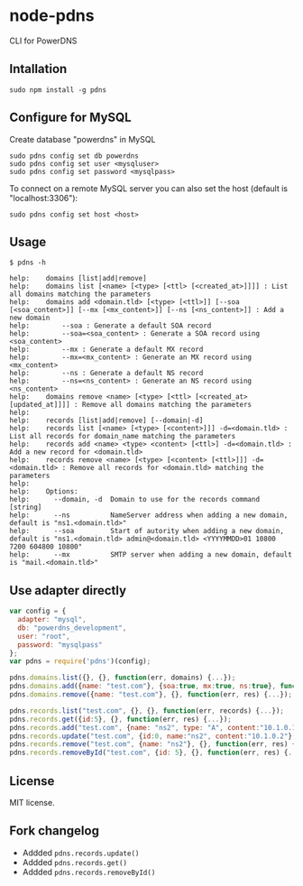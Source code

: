 # node-pdns

CLI for PowerDNS

## Intallation

    sudo npm install -g pdns


## Configure for MySQL

Create database "powerdns" in MySQL

    sudo pdns config set db powerdns
    sudo pdns config set user <mysqluser>
    sudo pdns config set password <mysqlpass>

To connect on a remote MySQL server you can also set the host (default is "localhost:3306"):

    sudo pdns config set host <host>

## Usage

    $ pdns -h
    
    help:    domains [list|add|remove]
    help:    domains list [<name> [<type> [<ttl> [<created_at>]]]] : List all domains matching the parameters
    help:    domains add <domain.tld> [<type> [<ttl>]] [--soa [<soa_content>]] [--mx [<mx_content>]] [--ns [<ns_content>]] : Add a new domain
    help:    	 --soa : Generate a default SOA record
    help:    	 --soa=<soa_content> : Generate a SOA record using <soa_content>
    help:    	 --mx : Generate a default MX record
    help:    	 --mx=<mx_content> : Generate an MX record using <mx_content>
    help:    	 --ns : Generate a default NS record
    help:    	 --ns=<ns_content> : Generate an NS record using <ns_content>
    help:    domains remove <name> [<type> [<ttl> [<created_at> [updated_at]]]] : Remove all domains matching the parameters
    help:    
    help:    records [list|add|remove] [--domain|-d]
    help:    records list [<name> [<type> [<content>]]] -d=<domain.tld> : List all records for domain_name matching the parameters
    help:    records add <name> <type> <content> [<ttl>] -d=<domain.tld> : Add a new record for <domain.tld>
    help:    records remove <name> [<type> [<content> [<ttl>]]] -d=<domain.tld> : Remove all records for <domain.tld> matching the parameters
    help:    
    help:    Options:
    help:      --domain, -d  Domain to use for the records command                                   [string]
    help:      --ns          NameServer address when adding a new domain, default is "ns1.<domain.tld>"                                                       
    help:      --soa         Start of autority when adding a new domain, default is "ns1.<domain.tld> admin@<domain.tld> <YYYYMMDD>01 10800 7200 604800 10800"
    help:      --mx          SMTP server when adding a new domain, default is "mail.<domain.tld>"


## Use adapter directly

``` js
var config = {
  adapter: "mysql",
  db: "powerdns_development",
  user: "root",
  password: "mysqlpass"
};
var pdns = require('pdns')(config);

pdns.domains.list({}, {}, function(err, domains) {...});
pdns.domains.add({name: "test.com"}, {soa:true, mx:true, ns:true}, function(err, res) {...});
pdns.domains.remove({name: "test.com"}, {}, function(err, res) {...});

pdns.records.list("test.com", {}, {}, function(err, records) {...});
pdns.records.get({id:5}, {}, function(err, res) {...});
pdns.records.add("test.com", {name: "ns2", type: "A", content:"10.1.0.1"}, {}, function(err, res) {...});
pdns.records.update("test.com", {id:0, name:"ns2", content:"10.1.0.2"}, {}, function(err, res) {...});
pdns.records.remove("test.com", {name: "ns2"}, {}, function(err, res) {...});
pdns.records.removeById("test.com", {id: 5}, {}, function(err, res) {...});
```


## License

MIT license.


## Fork changelog
 
-   Addded `pdns.records.update()`
-   Addded `pdns.records.get()`
-   Addded `pdns.records.removeById()`
